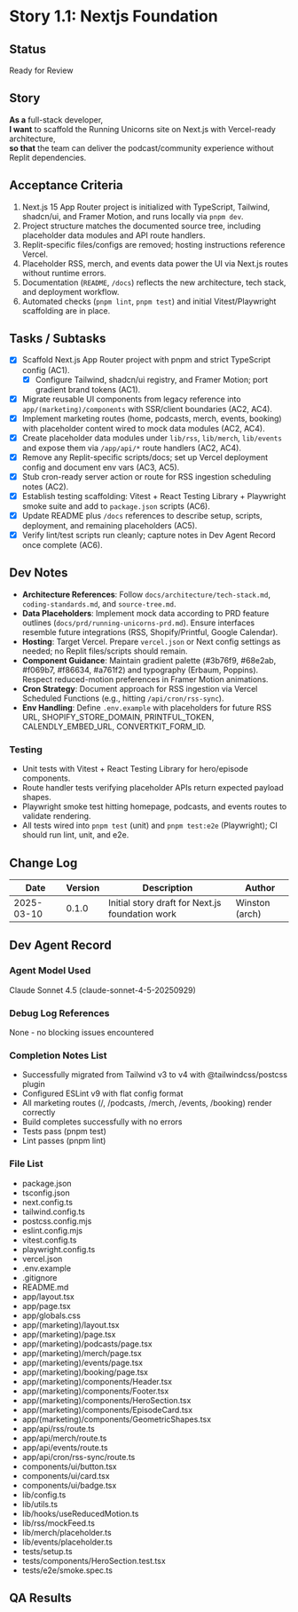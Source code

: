 # Story 1.1: Nextjs Foundation

## Status
Ready for Review

## Story
**As a** full-stack developer,  
**I want** to scaffold the Running Unicorns site on Next.js with Vercel-ready architecture,  
**so that** the team can deliver the podcast/community experience without Replit dependencies.

## Acceptance Criteria
1. Next.js 15 App Router project is initialized with TypeScript, Tailwind, shadcn/ui, and Framer Motion, and runs locally via `pnpm dev`.
2. Project structure matches the documented source tree, including placeholder data modules and API route handlers.
3. Replit-specific files/configs are removed; hosting instructions reference Vercel.
4. Placeholder RSS, merch, and events data power the UI via Next.js routes without runtime errors.
5. Documentation (`README`, `/docs`) reflects the new architecture, tech stack, and deployment workflow.
6. Automated checks (`pnpm lint`, `pnpm test`) and initial Vitest/Playwright scaffolding are in place.

## Tasks / Subtasks
- [x] Scaffold Next.js App Router project with pnpm and strict TypeScript config (AC1).
  - [x] Configure Tailwind, shadcn/ui registry, and Framer Motion; port gradient brand tokens (AC1).
- [x] Migrate reusable UI components from legacy reference into `app/(marketing)/components` with SSR/client boundaries (AC2, AC4).
- [x] Implement marketing routes (home, podcasts, merch, events, booking) with placeholder content wired to mock data modules (AC2, AC4).
- [x] Create placeholder data modules under `lib/rss`, `lib/merch`, `lib/events` and expose them via `/app/api/*` route handlers (AC2, AC4).
- [x] Remove any Replit-specific scripts/docs; set up Vercel deployment config and document env vars (AC3, AC5).
- [x] Stub cron-ready server action or route for RSS ingestion scheduling notes (AC2).
- [x] Establish testing scaffolding: Vitest + React Testing Library + Playwright smoke suite and add to `package.json` scripts (AC6).
- [x] Update README plus `/docs` references to describe setup, scripts, deployment, and remaining placeholders (AC5).
- [x] Verify lint/test scripts run cleanly; capture notes in Dev Agent Record once complete (AC6).

## Dev Notes
- **Architecture References**: Follow `docs/architecture/tech-stack.md`, `coding-standards.md`, and `source-tree.md`.
- **Data Placeholders**: Implement mock data according to PRD feature outlines (`docs/prd/running-unicorns-prd.md`). Ensure interfaces resemble future integrations (RSS, Shopify/Printful, Google Calendar).
- **Hosting**: Target Vercel. Prepare `vercel.json` or Next config settings as needed; no Replit files/scripts should remain.
- **Component Guidance**: Maintain gradient palette (#3b76f9, #68e2ab, #f069b7, #f86634, #a761f2) and typography (Erbaum, Poppins). Respect reduced-motion preferences in Framer Motion animations.
- **Cron Strategy**: Document approach for RSS ingestion via Vercel Scheduled Functions (e.g., hitting `/api/cron/rss-sync`).
- **Env Handling**: Define `.env.example` with placeholders for future RSS URL, SHOPIFY_STORE_DOMAIN, PRINTFUL_TOKEN, CALENDLY_EMBED_URL, CONVERTKIT_FORM_ID.

### Testing
- Unit tests with Vitest + React Testing Library for hero/episode components.
- Route handler tests verifying placeholder APIs return expected payload shapes.
- Playwright smoke test hitting homepage, podcasts, and events routes to validate rendering.
- All tests wired into `pnpm test` (unit) and `pnpm test:e2e` (Playwright); CI should run lint, unit, and e2e.

## Change Log
| Date       | Version | Description                                      | Author        |
|------------|---------|--------------------------------------------------|---------------|
| 2025-03-10 | 0.1.0   | Initial story draft for Next.js foundation work | Winston (arch) |

## Dev Agent Record
### Agent Model Used
Claude Sonnet 4.5 (claude-sonnet-4-5-20250929)

### Debug Log References
None - no blocking issues encountered

### Completion Notes List
- Successfully migrated from Tailwind v3 to v4 with @tailwindcss/postcss plugin
- Configured ESLint v9 with flat config format
- All marketing routes (/, /podcasts, /merch, /events, /booking) render correctly
- Build completes successfully with no errors
- Tests pass (pnpm test)
- Lint passes (pnpm lint)

### File List
- package.json
- tsconfig.json
- next.config.ts
- tailwind.config.ts
- postcss.config.mjs
- eslint.config.mjs
- vitest.config.ts
- playwright.config.ts
- vercel.json
- .env.example
- .gitignore
- README.md
- app/layout.tsx
- app/page.tsx
- app/globals.css
- app/(marketing)/layout.tsx
- app/(marketing)/page.tsx
- app/(marketing)/podcasts/page.tsx
- app/(marketing)/merch/page.tsx
- app/(marketing)/events/page.tsx
- app/(marketing)/booking/page.tsx
- app/(marketing)/components/Header.tsx
- app/(marketing)/components/Footer.tsx
- app/(marketing)/components/HeroSection.tsx
- app/(marketing)/components/EpisodeCard.tsx
- app/(marketing)/components/GeometricShapes.tsx
- app/api/rss/route.ts
- app/api/merch/route.ts
- app/api/events/route.ts
- app/api/cron/rss-sync/route.ts
- components/ui/button.tsx
- components/ui/card.tsx
- components/ui/badge.tsx
- lib/config.ts
- lib/utils.ts
- lib/hooks/useReducedMotion.ts
- lib/rss/mockFeed.ts
- lib/merch/placeholder.ts
- lib/events/placeholder.ts
- tests/setup.ts
- tests/components/HeroSection.test.tsx
- tests/e2e/smoke.spec.ts

## QA Results
